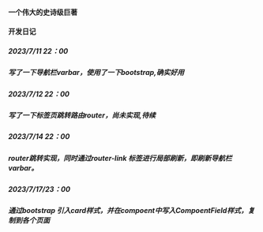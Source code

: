 #### 一个伟大的史诗级巨著

#### 开发日记
##### 2023/7/11 22：00 
#####  写了一下导航栏varbar，使用了一下bootstrap,确实好用
##### 2023/7/12 22：00
##### 写了一下标签页跳转路由router，尚未实现,待续
##### 2023/7/14 22：00 
##### router跳转实现，同时通过router-link 标签进行局部刷新，即刷新导航栏varbar。
##### 2023/7/17/23：00
##### 通过bootstrap 引入card样式，并在compoent中写入CompoentField样式，复制到各个页面
